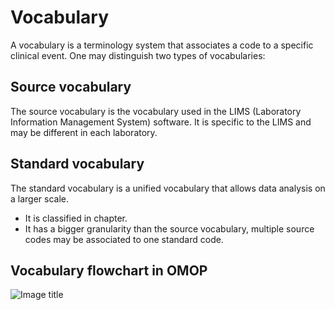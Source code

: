 # Vocabulary

A vocabulary is a terminology system that associates a code to a specific clinical event. One may distinguish two types of vocabularies:

## Source vocabulary

The source vocabulary is the vocabulary used in the LIMS (Laboratory Information Management System) software. It is specific to the LIMS and may be different in each laboratory.

## Standard vocabulary

The standard vocabulary is a unified vocabulary that allows data analysis on a larger scale.

- It is classified in chapter.
- It has a bigger granularity than the source vocabulary, multiple source codes may be associated to one standard code.

## Vocabulary flowchart in OMOP

![Image title](../../_static/biology/config_map_units.svg)
